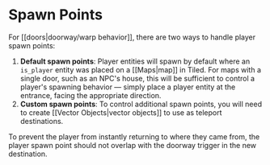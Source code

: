 # Spawn Points

For [[doors|doorway/warp behavior]], there are two ways to handle player spawn points:

1. **Default spawn points**: Player entities will spawn by default where an `is_player` entity was placed on a [[Maps|map]] in Tiled. For maps with a single door, such as an NPC's house, this will be sufficient to control a player's spawning behavior — simply place a player entity at the entrance, facing the appropriate direction.
2. **Custom spawn points**: To control additional spawn points, you will need to create [[Vector Objects|vector objects]] to use as teleport destinations.

To prevent the player from instantly returning to where they came from, the player spawn point should not overlap with the doorway trigger in the new destination.